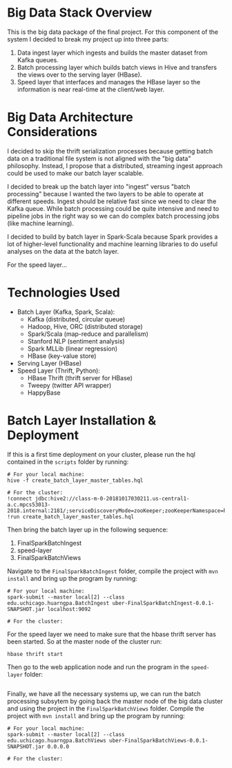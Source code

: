 # Big Data Stack Overview
This is the big data package of the final project. For this component of the system I decided to break my project up into three parts:
1. Data ingest layer which ingests and builds the master dataset from Kafka queues.
2. Batch processing layer which builds batch views in Hive and transfers the views over to the serving layer (HBase).
3. Speed layer that interfaces and manages the HBase layer so the information is near real-time at the client/web layer.

# Big Data Architecture Considerations
I decided to skip the thrift serialization processes because getting batch data on a traditional file system is not aligned with the "big data" philosophy. Instead, I propose that a distributed, streaming ingest approach could be used to make our batch layer scalable.

I decided to break up the batch layer into "ingest" versus "batch processing" because I wanted the two layers to be able to operate at different speeds. Ingest should be relative fast since we need to clear the Kafka queue. While batch processing could be quite intensive and need to pipeline jobs in the right way so we can do complex batch processing jobs (like machine learning).

I decided to build by batch layer in Spark-Scala because Spark provides a lot of higher-level functionality and machine learning libraries to do useful analyses on the data at the batch layer.

For the speed layer...

# Technologies Used
* Batch Layer (Kafka, Spark, Scala):
    * Kafka (distributed, circular queue)
    * Hadoop, Hive, ORC (distributed storage)
    * Spark/Scala (map-reduce and parallelism)
    * Stanford NLP (sentiment analysis)
    * Spark MLLib (linear regression)
    * HBase (key-value store)
* Serving Layer (HBase)
* Speed Layer (Thrift, Python):
    * HBase Thrift (thrift server for HBase)
    * Tweepy (twitter API wrapper)
    * HappyBase 

# Batch Layer Installation & Deployment
If this is a first time deployment on your cluster, please run the hql contained in the `scripts` folder by running:
```
# For your local machine:
hive -f create_batch_layer_master_tables.hql

# For the cluster:
!connect jdbc:hive2://class-m-0-20181017030211.us-central1-a.c.mpcs53013-2018.internal:2181/;serviceDiscoveryMode=zooKeeper;zooKeeperNamespace=hiveserver2
!run create_batch_layer_master_tables.hql
```

Then bring the batch layer up in the following sequence:
1. FinalSparkBatchIngest
2. speed-layer
3. FinalSparkBatchViews

Navigate to the `FinalSparkBatchIngest` folder, compile the project with `mvn install` and bring up the program by running:
```
# For your local machine:
spark-submit --master local[2] --class edu.uchicago.huarngpa.BatchIngest uber-FinalSparkBatchIngest-0.0.1-SNAPSHOT.jar localhost:9092

# For the cluster:

```

For the speed layer we need to make sure that the hbase thrift server has been started. So at the master node of the cluster run:
```
hbase thrift start
```

Then go to the web application node and run the program in the `speed-layer` folder:
```

```

Finally, we have all the necessary systems up, we can run the batch processing subsytem by going back the master node of the big data cluster and using the project in the `FinalSparkBatchViews` folder. Compile the project with `mvn install` and bring up the program by running:
```
# For your local machine:
spark-submit --master local[2] --class edu.uchicago.huarngpa.BatchViews uber-FinalSparkBatchViews-0.0.1-SNAPSHOT.jar 0.0.0.0

# For the cluster:

```

